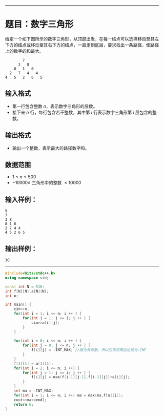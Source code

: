 
---

# 题目：数字三角形

给定一个如下图所示的数字三角形，从顶部出发，在每一结点可以选择移动至其左下方的结点或移动至其右下方的结点，一直走到底层，要求找出一条路径，使路径上的数字的和最大。

```
        7  
      3   8  
    8   1   0  
  2   7   4   4
4   5   2   6   5  
```

## 输入格式

- 第一行包含整数 $n$，表示数字三角形的层数。
- 接下来 $n$ 行，每行包含若干整数，其中第 $i$ 行表示数字三角形第 $i$ 层包含的整数。

## 输出格式

- 输出一个整数，表示最大的路径数字和。

## 数据范围

- $1 \leq n \leq 500$
- $-10000 \leq$ 三角形中的整数 $\leq 10000$

## 输入样例：

```
5
7
3 8
8 1 0 
2 7 4 4
4 5 2 6 5
```

## 输出样例：

```
30
```

---


```C++
#include<bits/stdc++.h>
using namespace std;

const int N = 510;
int f[N][N],a[N][N];
int n;

int main() {
    cin>>n;
    for(int i = 1; i <= n; i ++ ) {
        for(int j = 1; j <= i; j ++ ) {
            cin>>a[i][j];
        }
    }
  
    for(int i = 0; i <= n; i ++ ) {
        for(int j = 0; j <= n; j ++ ) {
            f[i][j] = -INT_MAX; //因为有负数，所以应该将两边也设为-INF
        }
    }
    f[1][1] = a[1][1];
    for(int i = 2; i <= n; i ++) {
        for(int j = 1; j <= i; j ++ ) {
            f[i][j] = max(f[i-1][j-1],f[i-1][j])+a[i][j];
        }
    }
    int ma = -INT_MAX;
    for(int i = 1; i <= n; i ++) ma = max(ma,f[n][i]);
    cout<<ma<<endl;
    return 0;
}
```